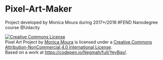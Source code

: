 # Pixel-Art-Maker

Project developed by Monica Moura during 2017*/2018 #FEND Nanodegree course @Udacity

<a rel="license" href="http://creativecommons.org/licenses/by-nc/4.0/"><img alt="Creative Commons License" style="border-width:0" src="https://i.creativecommons.org/l/by-nc/4.0/88x31.png" /></a><br /><span xmlns:dct="http://purl.org/dc/terms/" property="dct:title">Pixel Art Project</span> by <a xmlns:cc="http://creativecommons.org/ns#" href="https://codepen.io/Negmah/full/YeyBqv/" property="cc:attributionName" rel="cc:attributionURL">Monica Moura</a> is licensed under a <a rel="license" href="http://creativecommons.org/licenses/by-nc/4.0/">Creative Commons Attribution-NonCommercial 4.0 International License</a>.<br />Based on a work at <a xmlns:dct="http://purl.org/dc/terms/" href="https://codepen.io/Negmah/full/YeyBqv/" rel="dct:source">https://codepen.io/Negmah/full/YeyBqv/</a>.
